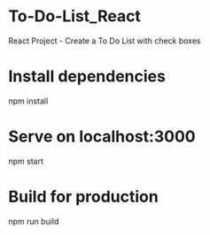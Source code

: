 # To-Do-List_React
React Project - Create a To Do List with check boxes


# Install dependencies
npm install

# Serve on localhost:3000
npm start

# Build for production
npm run build
